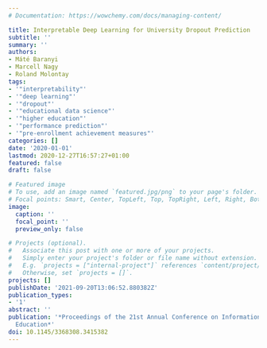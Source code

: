 ```yaml
---
# Documentation: https://wowchemy.com/docs/managing-content/

title: Interpretable Deep Learning for University Dropout Prediction
subtitle: ''
summary: ''
authors:
- Máté Baranyi
- Marcell Nagy
- Roland Molontay
tags:
- '"interpretability"'
- '"deep learning"'
- '"dropout"'
- '"educational data science"'
- '"higher education"'
- '"performance prediction"'
- '"pre-enrollment achievement measures"'
categories: []
date: '2020-01-01'
lastmod: 2020-12-27T16:57:27+01:00
featured: false
draft: false

# Featured image
# To use, add an image named `featured.jpg/png` to your page's folder.
# Focal points: Smart, Center, TopLeft, Top, TopRight, Left, Right, BottomLeft, Bottom, BottomRight.
image:
  caption: ''
  focal_point: ''
  preview_only: false

# Projects (optional).
#   Associate this post with one or more of your projects.
#   Simply enter your project's folder or file name without extension.
#   E.g. `projects = ["internal-project"]` references `content/project/deep-learning/index.md`.
#   Otherwise, set `projects = []`.
projects: []
publishDate: '2021-09-20T13:06:52.880382Z'
publication_types:
- '1'
abstract: ''
publication: '*Proceedings of the 21st Annual Conference on Information Technology
  Education*'
doi: 10.1145/3368308.3415382
---
```

